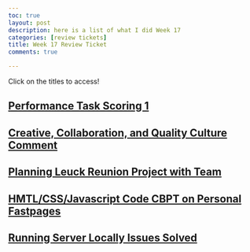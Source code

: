 ```yaml
---
toc: true
layout: post
description: here is a list of what I did Week 17
categories: [review tickets]
title: Week 17 Review Ticket
comments: true

---
```

Click on the titles to access!

## <a href="https://kayleehou.github.io/myproject/markdown/2023/01/04/cbptaskgrading.html" rel="nofollow">Performance Task Scoring 1</a>

## <a href="https://github.com/nighthawkcoders/APCSP/issues/93#issuecomment-1372776999" rel="nofollow">Creative, Collaboration, and Quality Culture Comment</a>

## <a href="https://github.com/haeryny/teamteam/issues/3#issue-1524790790" rel="nofollow">Planning Leuck Reunion Project with Team</a>

## <a href="https://kayleehou.github.io/myproject/markdown/2023/01/07/newyearnewyou.html" rel="nofollow">HMTL/CSS/Javascript Code CBPT on Personal Fastpages</a>


## <a href="https://github.com/kayleehou/myproject/issues/28" rel="nofollow">Running Server Locally Issues Solved</a>